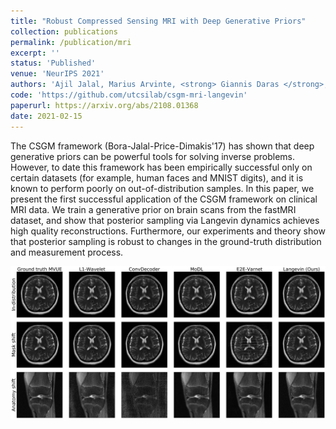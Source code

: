 ```yaml
---
title: "Robust Compressed Sensing MRI with Deep Generative Priors"
collection: publications
permalink: /publication/mri
excerpt: ''
status: 'Published'
venue: 'NeurIPS 2021'
authors: 'Ajil Jalal, Marius Arvinte, <strong> Giannis Daras </strong>, Eric Price, Alexandros G. Dimakis, Jonathan I. Tamir'
code: 'https://github.com/utcsilab/csgm-mri-langevin'
paperurl: https://arxiv.org/abs/2108.01368
date: 2021-02-15
---
```

The CSGM framework (Bora-Jalal-Price-Dimakis'17) has shown that deep generative priors can be powerful tools for solving inverse problems. However, to date this framework has been empirically successful only on certain datasets (for example, human faces and MNIST digits), and it is known to perform poorly on out-of-distribution samples. In this paper, we present the first successful application of the CSGM framework on clinical MRI data. We train a generative prior on brain scans from the fastMRI dataset, and show that posterior sampling via Langevin dynamics achieves high quality reconstructions. Furthermore, our experiments and theory show that posterior sampling is robust to changes in the ground-truth distribution and measurement process.


![](../images/mri_main.jpg)